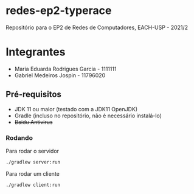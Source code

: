 # redes-ep2-typerace
Repositório para o EP2 de Redes de Computadores, EACH-USP - 2021/2

# Integrantes
* Maria Eduarda Rodrigues Garcia - 1111111
* Gabriel Medeiros Jospin - 11796020

## Pré-requisitos
* JDK 11 ou maior (testado com a JDK11 OpenJDK)
* Gradle (incluso no repositório, não é necessário instalá-lo)
* ~~Baidu Antivirus~~

### Rodando
Para rodar o servidor
```sh
./gradlew server:run
```

Para rodar um cliente
```sh
./gradlew client:run
```
